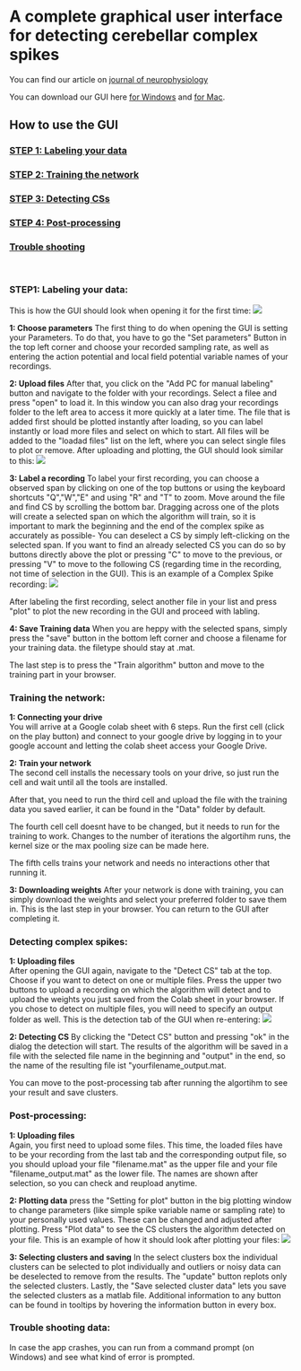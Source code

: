 # A complete graphical user interface for detecting cerebellar complex spikes  

You can find our article on [journal of neurophysiology](https://journals.physiology.org/doi/full/10.1152/jn.00754.2019?rfr_dat=cr_pub++0pubmed&url_ver=Z39.88-2003&rfr_id=ori%3Arid%3Acrossref.org)

You can download our GUI here
[for Windows]() and
[for Mac]().

## How to use the GUI

### [STEP 1: Labeling your data](#labeling)
### [STEP 2: Training the network](#training)
### [STEP 3: Detecting CSs](#detecting)
### [STEP 4: Post-processing](#post-processing) 
### [Trouble shooting](#trouble-shooting)

&nbsp;

### <a name="labeling">STEP1: Labeling your data:</a>
This is how the GUI should look when opening it for the first time:
![](./img/Screenshot1.png)

**1: Choose parameters**
The first thing to do when opening the GUI is setting your Parameters. To do that, you have to go the "Set parameters" Button in the top left corner and choose your recorded sampling rate, as well as entering the action potential and local field potential variable names of your recordings.

**2: Upload files**
After that, you click on the "Add PC for manual labeling" button and navigate to the folder with your recordings. Select a filee and press "open" to load it. In this window you can also drag your recordings folder to the left area to access it more quickly at a later time. 
The file that is added first should be plotted instantly after loading, so you can label instantly or load more files and select on which to start. All files will be added to the "loadad files" list on the left, where you can select single files to plot or remove. 
After uploading and plotting, the GUI should look similar to this:
![](./img/Screenshot2.png)

**3: Label a recording**
To label your first recording, you can choose a observed span by clicking on one of the top buttons or using the keyboard shortcuts "Q","W","E" and using "R" and "T" to zoom. Move around the file and find CS by scrolling the bottom bar. 
Dragging across one of the plots will create a selected span on which the algorithm will train, so it is important to mark the beginning and the end of the complex spike as accurately as possible- You can deselect a CS by simply left-clicking on the selected span.
If you want to find an already selected CS you can do so by buttons directly above the plot or pressing "C" to move to the previous, or pressing "V" to move to the following CS (regarding time in the recording, not time of selection in the GUI).
This is an example of a Complex Spike recording:
![](./img/Screenshot3.png)

After labeling the first recording, select another file in your list and press "plot" to plot the new recording in the GUI and proceed with labling. 

**4: Save Training data**
When you are heppy with the selected spans, simply press the "save" button in the bottom left corner and choose a filename for your training data. the filetype should stay at .mat.

The last step is to press the "Train algorithm" button and move to the training part in your browser.

### <a name="training"> Training the network:</a> 

**1: Connecting your drive**  
You will arrive at a Google colab sheet with 6 steps. Run the first cell (click on the play button) and connect to your google drive by logging in to your google account and letting the colab sheet access your Google Drive.


**2: Train your network**    
The second cell installs the necessary tools on your drive, so just run the cell and wait until all the tools are installed.

After that, you need to run the third cell and upload the file with the training data you saved earlier, it can be found in the "Data" folder by default.

The fourth cell cell doesnt have to be changed, but it needs to run for the training to work. Changes to the number of iterations the algortihm runs, the kernel size or the max pooling size can be made here.

The fifth cells trains your network and needs no interactions other that running it.

**3: Downloading weights**
After your network is done with training, you can simply download the weights and select your preferred folder to save them in. This is the last step in your browser. You can return to the GUI after completing it.


### <a name="detecting">Detecting complex spikes:</a>

**1: Uploading files**  
After opening the GUI again, navigate to the "Detect CS" tab at the top. 
Choose if you want to detect on one or multiple files. Press the upper two buttons to upload a recording on which the algorithm will detect and to upload the weights you just saved from the Colab sheet in your browser. If you chose to detect on multiple files, you will need to specify an output folder as well.
This is the detection tab of the GUI when re-entering:
![](./img/Screenshot4.png)


**2: Detecting CS**
By clicking the "Detect CS" button and pressing "ok" in the dialog the detection will start. The results of the algorithm will be saved in a file with the selected file name in the beginning and "output" in the end, so the name of the resulting file ist "yourfilename_output.mat.

You can move to the post-processing tab after running the algortihm to see your result and save clusters.


### <a name="post-processing">Post-processing:</a>

**1: Uploading files**  
Again, you first need to upload some files. This time, the loaded files have to be your recording from the last tab and the corresponding output file, so you should upload your file "filename.mat" as the upper file and your file "filename_output.mat" as the lower file.
The names are shown after selection, so you can check and reupload anytime.

**2: Plotting data**
press the "Setting for plot" button in the big plotting window to change parameters (like simple spike variable name or sampling rate) to your personally used values. These can be changed and adjusted after plotting. 
Press "Plot data" to see the CS clusters the algorithm detected on your file.
This is an example of how it should look after plotting your files:
![](./img/Screenshot5.png)

**3: Selecting clusters and saving**
In the select clusters box the individual clusters can be selected to plot individually and outliers or noisy data can be deselected to remove from the results. The "update" button replots only the selected clusters.
Lastly, the "Save selected cluster data" lets you save the selected clusters as a matlab file. Additional information to any button can be found in tooltips by hovering the information button in every box.

### <a name="trouble-shooging">Trouble shooting data:</a>
In case the app crashes, you can run from a command prompt (on Windows) and see what kind of error is prompted.